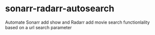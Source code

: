 # sonarr-radarr-autosearch
 Automate Sonarr add show and Radarr add movie search functionlality based on a url search parameter
